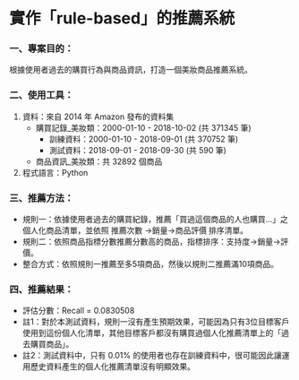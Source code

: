 # 實作「rule-based」的推薦系統
### 一、專案目的：
根據使用者過去的購買行為與商品資訊，打造一個美妝商品推薦系統。
### 二、使用工具：
1. 資料：來自 2014 年 Amazon 發布的資料集
    * 購買記錄_美妝類：2000-01-10 - 2018-10-02 (共 371345 筆)
      * 訓練資料：2000-01-10 - 2018-09-01 (共 370752 筆)
      * 測試資料：2018-09-01 - 2018-09-30 (共 590 筆)
    * 商品資訊_美妝類：共 32892 個商品
2. 程式語言：Python
### 三、推薦方法：
* 規則一：依據使用者過去的購買紀錄，推薦「買過這個商品的人也購買...」之個人化商品清單，並依照 推薦次數 ->銷量->商品評價 排序清單。
* 規則二：依照商品指標分數推薦分數高的商品，指標排序：支持度->銷量->評價。
* 整合方式：依照規則一推薦至多5項商品，然後以規則二推薦滿10項商品。
### 四、推薦結果：
* 評估分數：Recall = 0.0830508
* 註1：對於本測試資料，規則一沒有產生預期效果，可能因為只有3位目標客戶使用到這份個人化清單，其他目標客戶都沒有購買過個人化推薦清單上的「過去購買商品」。
* 註2：測試資料中，只有 0.01% 的使用者也存在訓練資料中，很可能因此讓運用歷史資料產生的個人化推薦清單沒有明顯效果。
